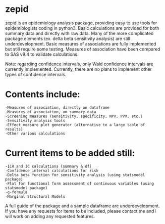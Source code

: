 # zepid
zepid is an epidemiology analysis package, providing easy to use tools for epidemiologists coding in python3. Basic calculations are provided for both summary data and directly with raw data. Many of the more complicated package elements (ex. delta beta sensitivity analysis) are still underdevelopment. Basic measures of associations are fully implemented but still require some testing. Measures of association have been compared to SAS v9.4 to validate calculations. 

Note: regarding confidence intervals, only Wald confidence intervals are currently implemented. Currently, there are no plans to implement other types of confidence intervals. 


# Contents include:
    -Measures of association, directly on dataframe
    -Measures of association, on summary data
    -Screening measures (sensitivity, specificity, NPV, PPV, etc.)
    -Sensitivity analysis tools
    -Effect measure plot generator (alternative to a large table of results)
    -Other various calculations

# Current items to be added still:
    -ICR and IC calculations (summary & df)
    -Confidence interval calculations for risk
    -Delta beta function for sensitivity analysis (using statsmodel package)
    -Plot for functional form assessment of continuous variables (using statsmodel package)
    -g-formula
    -Marginal Structural Models

A full guide of the package and a sample dataframe are underdevelopment. If you have any requests for items to be included, please contact me and I will work on adding any requested features. 
